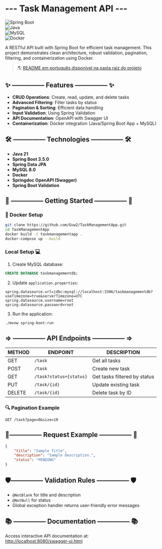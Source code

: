 
# --- Task Management API ---  

![Spring Boot](https://img.shields.io/badge/Spring%20Boot-3.5.0-green)  
![Java](https://img.shields.io/badge/Java-21-blue)  
![MySQL](https://img.shields.io/badge/MySQL-8.0-orange)  
![Docker](https://img.shields.io/badge/Docker-✓-lightblue)  

A RESTful API built with Spring Boot for efficient task management. This project demonstrates clean architecture, robust validation, pagination, filtering, and containerization using Docker.  

> 🌎 [README em português disponível na pasta raiz do projeto](README-pt.md)

## ✨ ————— Features ————— ✨  

- **CRUD Operations**: Create, read, update, and delete tasks  
- **Advanced Filtering**: Filter tasks by status  
- **Pagination & Sorting**: Efficient data handling  
- **Input Validation**: Using Spring Validation  
- **API Documentation**: OpenAPI with Swagger UI  
- **Containerization**: Docker integration (Java/Spring Boot App + MySQL)  

## 🛠️ ————— Technologies ————— 🛠️  

- **Java 21**  
- **Spring Boot 3.5.0**  
- **Spring Data JPA**  
- **MySQL 8.0**  
- **Docker**  
- **Springdoc OpenAPI (Swagger)**  
- **Spring Boot Validation**  

## 🚀 ————— Getting Started ————— 🚀  

### 🐳 Docker Setup  

```bash  
git clone https://github.com/Guw2/TaskManagementApp.git  
cd TaskManagementApp
docker build -t taskmanagementapp .  
docker-compose up --build  
```  

### Local Setup 💻  

1. Create MySQL database:  
```sql  
CREATE DATABASE taskmanagementdb;  
```  

2. Update `application.properties`:  
```properties  
spring.datasource.url=jdbc:mysql://localhost:3306/taskmanagementdb?useTimezone=true&serverTimezone=UTC  
spring.datasource.username=root  
spring.datasource.password=root  
```  

3. Run the application:  
```bash  
./mvnw spring-boot:run  
```  

## => ————— API Endpoints ————— =>  

| METHOD | ENDPOINT | DESCRIPTION |  
|--------|----------|-------------|  
| GET | `/task` | Get all tasks |  
| POST | `/task` | Create new task |  
| GET | `/task?status={status}` | Get tasks filtered by status |  
| PUT | `/task/{id}` | Update existing task |  
| DELETE | `/task/{id}` | Delete task by ID |  

### 🔍 Pagination Example  
```  
GET /task?page=0&size=10  
```  

## 📝————— Request Example ————— 📝  

```json  
{  
    "title": "Sample Title",  
    "description": "Sample description.",  
    "status": "PENDING"  
}  
```  

## 🛡️————— Validation Rules ————— 🛡️  

- `@NotBlank` for title and description  
- `@NotNull` for status  
- Global exception handler returns user-friendly error messages  

## 📚 ————— Documentation ————— 📚  

Access interactive API documentation at:  
[http://localhost:8080/swagger-ui.html](http://localhost:8080/swagger-ui.html)
